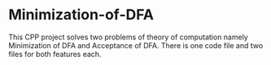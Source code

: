 # Minimization-of-DFA
This CPP project solves two problems of theory of computation namely Minimization of DFA and Acceptance of DFA.
There is one code file and two files for both features each.
